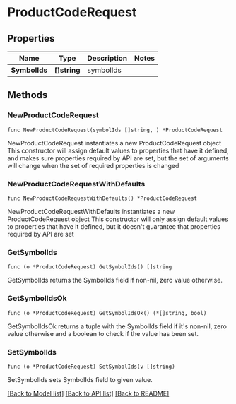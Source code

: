 # ProductCodeRequest

## Properties

Name | Type | Description | Notes
------------ | ------------- | ------------- | -------------
**SymbolIds** | **[]string** | symbolIds | 

## Methods

### NewProductCodeRequest

`func NewProductCodeRequest(symbolIds []string, ) *ProductCodeRequest`

NewProductCodeRequest instantiates a new ProductCodeRequest object
This constructor will assign default values to properties that have it defined,
and makes sure properties required by API are set, but the set of arguments
will change when the set of required properties is changed

### NewProductCodeRequestWithDefaults

`func NewProductCodeRequestWithDefaults() *ProductCodeRequest`

NewProductCodeRequestWithDefaults instantiates a new ProductCodeRequest object
This constructor will only assign default values to properties that have it defined,
but it doesn't guarantee that properties required by API are set

### GetSymbolIds

`func (o *ProductCodeRequest) GetSymbolIds() []string`

GetSymbolIds returns the SymbolIds field if non-nil, zero value otherwise.

### GetSymbolIdsOk

`func (o *ProductCodeRequest) GetSymbolIdsOk() (*[]string, bool)`

GetSymbolIdsOk returns a tuple with the SymbolIds field if it's non-nil, zero value otherwise
and a boolean to check if the value has been set.

### SetSymbolIds

`func (o *ProductCodeRequest) SetSymbolIds(v []string)`

SetSymbolIds sets SymbolIds field to given value.



[[Back to Model list]](../README.md#documentation-for-models) [[Back to API list]](../README.md#documentation-for-api-endpoints) [[Back to README]](../README.md)


